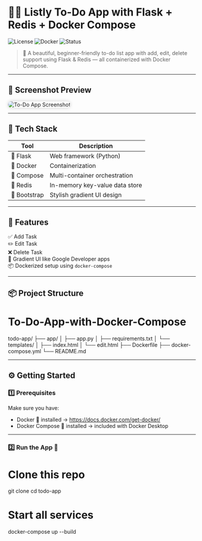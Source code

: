 # 📝💫 Listly To-Do App with Flask + Redis + Docker Compose

![License](https://img.shields.io/badge/license-MIT-brightgreen)
![Docker](https://img.shields.io/badge/docker-ready-blue)
![Status](https://img.shields.io/badge/status-live-27ae60)

> 🌟 A beautiful, beginner-friendly to-do list app with add, edit, delete support using Flask & Redis — all containerized with Docker Compose.

---

## 🎨 Screenshot Preview

<img src="https://github.com/HARSHITHA-G-M/Listly/blob/master/to-do-list.png" alt="To-Do App Screenshot" style="border-radius: 10px; box-shadow: 0 0 10px #ccc;">

---

## 🧰 Tech Stack

| Tool       | Description                          |
|------------|--------------------------------------|
| 🐍 Flask   | Web framework (Python)               |
| 🐳 Docker  | Containerization                     |
| 🐳 Compose | Multi-container orchestration        |
| 🧠 Redis   | In-memory key-value data store       |
| 🎨 Bootstrap | Stylish gradient UI design         |

---

## 🚀 Features

✅ Add Task  
✏️ Edit Task  
❌ Delete Task  
🌈 Gradient UI like Google Developer apps  
📦 Dockerized setup using `docker-compose`

---

## 📦 Project Structure

# To-Do-App-with-Docker-Compose
todo-app/
├── app/
│ ├── app.py
│ ├── requirements.txt
│ └── templates/
│ ├── index.html
│ └── edit.html
├── Dockerfile
├── docker-compose.yml
└── README.md


---

## ⚙️ Getting Started

### 1️⃣ Prerequisites

Make sure you have:

- Docker 🐳 installed → https://docs.docker.com/get-docker/
- Docker Compose 🧩 installed → included with Docker Desktop

---

### 2️⃣ Run the App 🚀
# Clone this repo
git clone 
cd todo-app

# Start all services
docker-compose up --build

